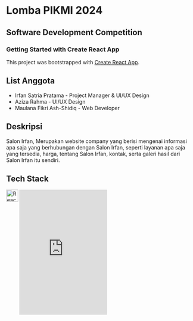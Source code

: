 # Lomba PIKMI 2024
## Software Development Competition
### Getting Started with Create React App

This project was bootstrapped with [Create React App](https://github.com/facebook/create-react-app).

## List Anggota
- Irfan Satria Pratama - Project Manager & UI/UX Design
- Aziza Rahma - UI/UX Design
- Maulana Fikri Ash-Shidiq - Web Developer

## Deskripsi
Salon Irfan, Merupakan website company yang berisi mengenai informasi apa saja yang berhubungan dengan Salon Irfan, seperti layanan apa saja yang tersedia, harga, tentang Salon Irfan, kontak, serta galeri hasil dari Salon Irfan itu sendiri.

## Tech Stack
 <a href="#"><img align="left" alt="ReactJS" title="ReactJS" width="32px" src="https://i.pinimg.com/564x/82/40/ac/8240ac872c818d2a39ef20d819fdbf0d.jpg" /></a>
 <iframe src="https://assets.pinterest.com/ext/embed.html?id=886294401649540949" height="336" width="236" frameborder="0" scrolling="no" ></iframe>

